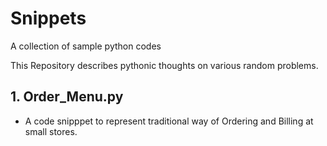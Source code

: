 # Snippets
A collection of sample python codes

This Repository describes pythonic thoughts on various random problems.

## 1. Order_Menu.py
- A code snipppet to represent traditional way of Ordering and Billing at small stores.
